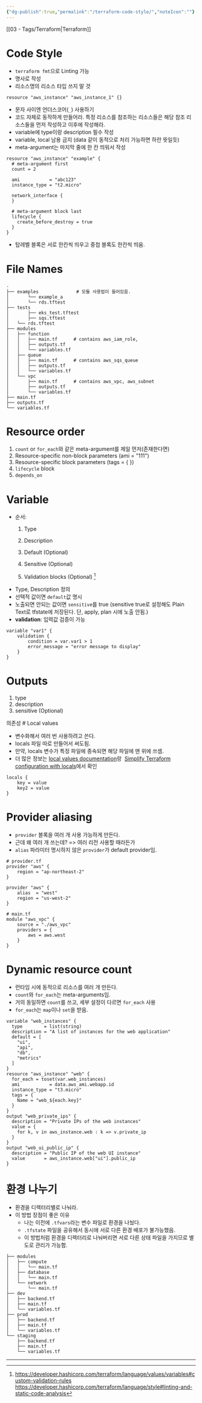 ```yaml
---
{"dg-publish":true,"permalink":"/terraform-code-style/","noteIcon":""}
---
```


[[03 - Tags/Terraform\|Terraform]]
# Code Style
- `terraform fmt`으로 Linting 가능
- 명사로 작성
- 리소스명의 리소스 타입 쓰지 말 것
``` hcl
resource "aws_instance" "aws_instance_1" {}
```
- 문자 사이엔 언더스코어(`_`) 사용하기 
- 코드 자체로 동작하게 만들어라. 특정 리소스를 참조하는 리소스들은 해당 참조 리소스들을 먼저 작성하고 이후에 작성해라.
- variable에 type이랑 description 필수 작성
- variable, local 남용 금지 (data 같이 동적으로 처리 가능하면 하란 뜻일듯)
- meta-argument는 마지막 줄에 한 칸 띄워서 작성
``` hcl
resource "aws_instance" "example" {
  # meta-argument first
  count = 2

  ami           = "abc123"
  instance_type = "t2.micro"

  network_interface {
  }

  # meta-argument block last
  lifecycle {
    create_before_destroy = true
  }
}
```
- 탑레벨 블록은 서로 한칸씩 띄우고 중첩 블록도 한칸씩 띄움.
# File Names

```
.
├── examples              # 모듈 사용법이 들어있음.
│		└── example_a
│       └── rds.tftest
├── tests
│		├── eks_test.tftest
│		├── sqs.tftest
│   └── rds.tftest
├── modules
│   ├── function
│   │   ├── main.tf      # contains aws_iam_role,
│   │   ├── outputs.tf
│   │   └── variables.tf
│   ├── queue
│   │   ├── main.tf      # contains aws_sqs_queue
│   │   ├── outputs.tf
│   │   └── variables.tf
│   └── vpc
│       ├── main.tf      # contains aws_vpc, aws_subnet
│       ├── outputs.tf
│       └── variables.tf
├── main.tf
├── outputs.tf
└── variables.tf

```

# Resource order
1. `count` or `for_each`와 같은 meta-argument를 제일 먼저(존재한다면)
2. Resource-specific non-block parameters (ami = "111")
3. Resource-specific block parameters (tags = { })
4. `lifecycle` block
5. `depends_on`
# Variable
- 순서:
	1. Type

	2. Description
	3. Default (Optional)
	4. Sensitive (Optional)
	5. Validation blocks (Optional) [^1]
- Type, Description 정의
- 선택적 값이면 `default`값 명시
- 노출되면 안되는 값이면 `sensitive`를 true (sensitive true로 설정해도 Plain Text로 tfstate에 저장된다. 단, apply, plan 시에 노출 안됨.)
- **validation**: 입력값 검증이 가능
``` hcl
variable "var1" {
	validation {
		condition = var.var1 > 1
		error_message = "error message to display"
	}
}
```
# Outputs
1. type
2. description
3. sensitive (Optional)

의존성 # Local values
- 변수화해서 여러 번 사용하려고 쓴다.
- locals 파일 따로 만들어서 써도됨.
- 만약, locals 변수가 특정 파일에 종속되면 해당 파일에 맨 위에 쓰셈.
- 더 많은 정보는 [local values documentation](https://developer.hashicorp.com/terraform/language/values/locals)랑  [Simplify Terraform configuration with locals](https://developer.hashicorp.com/terraform/tutorials/configuration-language/locals)에서 확인
```
locals {
	key = value
	key2 = value
}
```

# Provider aliasing
- `provider` 블록을 여러 개 사용 가능하게 만든다.
- 근데 왜 여러 개 쓰는데? => 여러 리전 사용할 때라든가
- `alias` 파라미터 명시하지 않은 `provider`가 default provider임.
``` hcl
# provider.tf
provider "aws" {
	region = "ap-northeast-2"
}

provider "aws" {
	alias  = "west"
	region = "us-west-2"
}

# main.tf
module "aws_vpc" {
	source = "./aws_vpc"
	providers = {
		aws = aws.west
	}
}

```
# Dynamic resource count
- 런타임 시에 동적으로 리소스를 여러 개 만든다.
- `count`와 `for_each`는 meta-arguments임.
- 거의 동일하면 `count`를 쓰고, 세부 설정이 다르면 `for_each` 사용
- `for_each`는 `map`이나 `set`을 받음.
``` hcl
variable "web_instances" {
  type        = list(string)
  description = "A list of instances for the web application"
  default = [
    "ui",
    "api",
    "db",
    "metrics"
  ]
}
resource "aws_instance" "web" {
  for_each = toset(var.web_instances)
  ami           = data.aws_ami.webapp.id
  instance_type = "t3.micro"
  tags = {
    Name = "web_${each.key}"
  }
}
output "web_private_ips" {
  description = "Private IPs of the web instances"
  value = {
    for k, v in aws_instance.web : k => v.private_ip
  }
}
output "web_ui_public_ip" {
  description = "Public IP of the web UI instance"
  value       = aws_instance.web["ui"].public_ip
}
```
# 환경 나누기
- 환경을 디렉터리별로 나눠라.
- 이 방법 장점이 좋은 이유
	- 나는 이전에 `.tfvars`라는 변수 파일로 환경을 나눴다.
	- `.tfstate` 파일을 공유해서 동시에 서로 다른 환경 배포가 불가능했음.
	- 이 방법처럼 환경을 디렉터리로 나눠버리면 서로 다른 상태 파일을 가지므로 별도로 관리가 가능함.
```
├── modules
│   ├── compute
│   │   └── main.tf
│   ├── database
│   │   └── main.tf
│   └── network
│       └── main.tf
├── dev
│   ├── backend.tf
│   ├── main.tf
│   └── variables.tf
├── prod
│   ├── backend.tf
│   ├── main.tf
│   └── variables.tf
└── staging
    ├── backend.tf
    ├── main.tf
    └── variables.tf
```
---
[^1]: https://developer.hashicorp.com/terraform/language/values/variables#custom-validation-rules
https://developer.hashicorp.com/terraform/language/style#linting-and-static-code-analysis